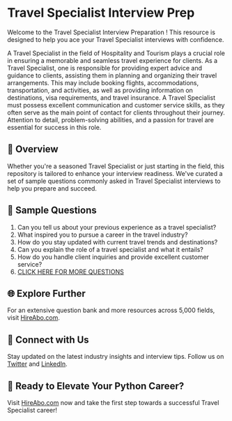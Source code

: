 # Travel Specialist Interview Prep

Welcome to the Travel Specialist Interview Preparation ! This resource is designed to help you ace your Travel Specialist interviews with confidence.

A Travel Specialist in the field of Hospitality and Tourism plays a crucial role in ensuring a memorable and seamless travel experience for clients. As a Travel Specialist, one is responsible for providing expert advice and guidance to clients, assisting them in planning and organizing their travel arrangements. This may include booking flights, accommodations, transportation, and activities, as well as providing information on destinations, visa requirements, and travel insurance. A Travel Specialist must possess excellent communication and customer service skills, as they often serve as the main point of contact for clients throughout their journey. Attention to detail, problem-solving abilities, and a passion for travel are essential for success in this role.

## 🚀 Overview

Whether you're a seasoned Travel Specialist or just starting in the field, this repository is tailored to enhance your interview readiness. We've curated a set of sample questions commonly asked in Travel Specialist interviews to help you prepare and succeed.

## 📝 Sample Questions

1. Can you tell us about your previous experience as a travel specialist?
2. What inspired you to pursue a career in the travel industry?
3. How do you stay updated with current travel trends and destinations?
4. Can you explain the role of a travel specialist and what it entails?
5. How do you handle client inquiries and provide excellent customer service?
6. [CLICK HERE FOR MORE QUESTIONS](https://hireabo.com/job/11_4_5/Travel%20Specialist)

## 🌐 Explore Further

For an extensive question bank and more resources across 5,000 fields, visit [HireAbo.com](https://www.hireabo.com).

## 📱 Connect with Us

Stay updated on the latest industry insights and interview tips. Follow us on [Twitter](https://twitter.com/hireabo) and [LinkedIn](https://www.linkedin.com/in/hire-abo-3609972a8/).

## 🚀 Ready to Elevate Your Python Career?

Visit [HireAbo.com](https://www.hireabo.com) now and take the first step towards a successful Travel Specialist career!